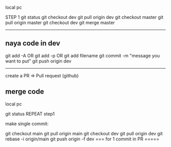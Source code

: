 local pc

STEP 1
git status
git checkout dev
git pull origin dev
git checkout master
git pull origin master
git checkout dev
git merge master

-------------

naya code in dev
----------
git add -A OR git add -p OR git add filename
git commit -m "message you want to put"
git push origin dev


----
create a PR => Pull request (github)

merge code
---------

local pc

git status
REPEAT step1

make single commit:

git checkout main 
git pull origin main
git checkout dev
git pull origin dev
git rebase -i origin/main
git push origin -f dev
=== for 1 commit in PR =====

